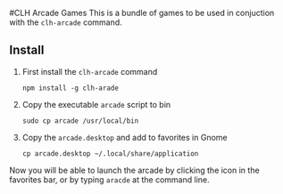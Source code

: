 #CLH Arcade Games
This is a bundle of games to be used in conjuction with the `clh-arcade` command.

## Install
1. First install the `clh-arcade` command

       npm install -g clh-arade

2. Copy the executable `arcade` script to bin

       sudo cp arcade /usr/local/bin

3. Copy the `arcade.desktop` and add to favorites in Gnome

       cp arcade.desktop ~/.local/share/application

Now you will be able to launch the arcade by clicking the icon in the favorites bar, or by typing `aracde` at the command line.
